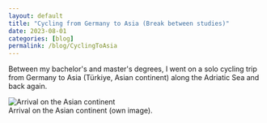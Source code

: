 ```yaml
---
layout: default
title: "Cycling from Germany to Asia (Break between studies)"
date: 2023-08-01
categories: [blog]
permalink: /blog/CyclingToAsia
---
```


Between my bachelor's and master's degrees, I went on a solo cycling trip from Germany to Asia (Türkiye, Asian continent) along the Adriatic Sea and back again.

<div class="blog-image">
  <img src="{{ '/assets/images/blogs/CyclingToAsia_Arrival_01_GernotNikolaus.jpg' | relative_url }}" alt="Arrival on the Asian continent">
  <figcaption>Arrival on the Asian continent (own image).</figcaption>
</div>